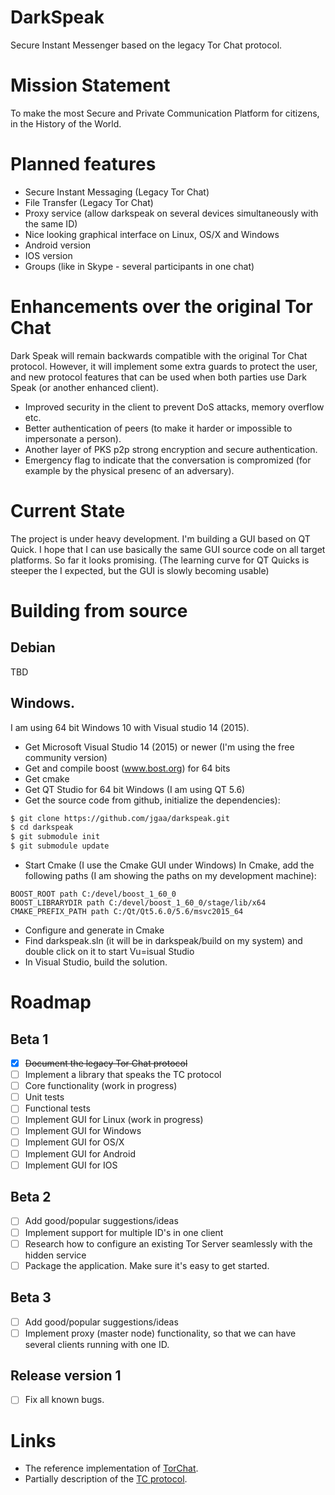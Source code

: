# DarkSpeak

Secure Instant Messenger based on the legacy Tor Chat protocol.

# Mission Statement

To make the most Secure and Private Communication Platform for citizens, in the History of the World.

# Planned features
- Secure Instant Messaging (Legacy Tor Chat)
- File Transfer (Legacy Tor Chat)
- Proxy service (allow darkspeak on several devices simultaneously with the same ID)
- Nice looking graphical interface on Linux, OS/X and Windows
- Android version
- IOS version
- Groups (like in Skype - several participants in one chat)

# Enhancements over the original Tor Chat

Dark Speak will remain backwards compatible with the original Tor Chat
protocol. However, it will implement some extra guards to protect the
user, and new protocol features that can be used when both parties use
Dark Speak (or another enhanced client).

- Improved security in the client to prevent DoS attacks, memory overflow etc.
- Better authentication of peers (to make it harder or impossible to impersonate a person).
- Another layer of PKS p2p strong encryption and secure authentication.
- Emergency flag to indicate that the conversation is compromized (for example by
    the physical presenc of an adversary).

# Current State
The project is under heavy development. I'm building a GUI based on QT Quick.
I hope that I can use basically the same GUI source code on all target platforms.
So far it looks promising. (The learning curve for QT Quicks is steeper the I expected,
but the GUI is slowly becoming usable)

# Building from source
## Debian 
TBD

## Windows.
I am using 64 bit Windows 10 with Visual studio 14 (2015).
- Get Microsoft Visual Studio 14 (2015) or newer (I'm using the free community version)
- Get and compile boost (www.bost.org) for 64 bits
- Get cmake
- Get QT Studio for 64 bit Windows (I am using QT 5.6)
- Get the source code from github, initialize the dependencies):
```bash
$ git clone https://github.com/jgaa/darkspeak.git
$ cd darkspeak
$ git submodule init
$ git submodule update
```
- Start Cmake (I use the Cmake GUI under Windows)
In Cmake, add the following paths (I am showing the paths on my development machine):
```
BOOST_ROOT path C:/devel/boost_1_60_0
BOOST_LIBRARYDIR path C:/devel/boost_1_60_0/stage/lib/x64
CMAKE_PREFIX_PATH path C:/Qt/Qt5.6.0/5.6/msvc2015_64
```
- Configure and generate in Cmake
- Find darkspeak.sln (it will be in darkspeak/build on my system) and double click on it to start Vu=isual Studio
- In Visual Studio, build the solution.

# Roadmap
## Beta 1
- [x] ~~Document the legacy Tor Chat protocol~~
- [ ] Implement a library that speaks the TC protocol
 - [ ] Core functionality (work in progress)
 - [ ] Unit tests
 - [ ] Functional tests
- [ ] Implement GUI for Linux (work in progress)
- [ ] Implement GUI for Windows
- [ ] Implement GUI for OS/X
- [ ] Implement GUI for Android
- [ ] Implement GUI for IOS

## Beta 2
- [ ] Add good/popular suggestions/ideas
- [ ] Implement support for multiple ID's in one client
- [ ] Research how to configure an existing Tor Server seamlessly with the hidden service
- [ ] Package the application. Make sure it's easy to get started.

## Beta 3
- [ ] Add good/popular suggestions/ideas
- [ ] Implement proxy (master node) functionality, so that we can have several clients running with one ID.

## Release version 1
- [ ] Fix all known bugs.


# Links
 - The reference implementation of [TorChat](https://github.com/prof7bit/TorChat).
 - Partially description of the [TC protocol](https://www.meebey.net/research/torchat_protocol/).
